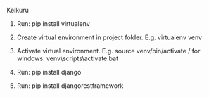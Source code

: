 Keikuru

1) Run: pip install virtualenv

2) Create virtual environment in project folder. E.g. virtualenv venv

3) Activate virtual environment. E.g. source venv/bin/activate / for windows: venv\scripts\activate.bat

4) Run: pip install django

5) Run: pip install djangorestframework


